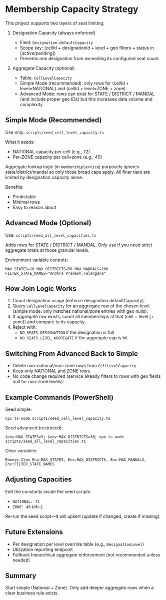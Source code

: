 # Membership Capacity Strategy

This project supports two layers of seat limiting:

1. Designation Capacity (always enforced)
   - Field: `Designation.defaultCapacity`
   - Scope key: (cellId + designationId + level + geo filters + status in [active/pending])
   - Prevents one designation from exceeding its configured seat count.

2. Aggregate Capacity (optional)
   - Table: `CellLevelCapacity`
   - Simple Mode (recommended): only rows for (cellId + level=NATIONAL) and (cellId + level=ZONE + zone)
   - Advanced Mode: rows can exist for STATE / DISTRICT / MANDAL (and include proper geo IDs) but this increases data volume and complexity

## Simple Mode (Recommended)

Use only: `scripts/seed_cell_level_capacity.ts`

What it seeds:
- NATIONAL capacity per cell (e.g., 72)
- Per-ZONE capacity per cell+zone (e.g., 40)

Aggregate lookup logic (in `membershipService`) purposely ignores state/district/mandal so only those broad caps apply. All finer tiers are limited by designation capacity alone.

Benefits:
- Predictable
- Minimal rows
- Easy to reason about

## Advanced Mode (Optional)

Use: `scripts/seed_all_level_capacities.ts`

Adds rows for STATE / DISTRICT / MANDAL. Only use if you need strict aggregate totals at those granular levels.

Environment variable controls:
```
MAX_STATES=10 MAX_DISTRICTS=50 MAX_MANDALS=200 FILTER_STATE_NAMES="Andhra Pradesh,Telangana"
```

## How Join Logic Works
1. Count designation usage (enforce designation.defaultCapacity).
2. Query `CellLevelCapacity` for an aggregate row of the chosen level (simple mode: only matches national/zone entries with geo nulls).
3. If aggregate row exists, count all memberships at that (cell + level [+ zone]) and compare to its capacity.
4. Reject with:
   - `NO_SEATS_DESIGNATION` if the designation is full
   - `NO_SEATS_LEVEL_AGGREGATE` if the aggregate cap is hit

## Switching From Advanced Back to Simple
- Delete non-national/non-zone rows from `CellLevelCapacity`.
- Keep only NATIONAL and ZONE rows.
- No code change required (service already filters to rows with geo fields null for non-zone levels).

## Example Commands (PowerShell)
Seed simple:
```
npx ts-node scripts/seed_cell_level_capacity.ts
```

Seed advanced (restricted):
```
$env:MAX_STATES=5; $env:MAX_DISTRICTS=30; npx ts-node scripts/seed_all_level_capacities.ts
```
Clear variables:
```
Remove-Item Env:MAX_STATES, Env:MAX_DISTRICTS, Env:MAX_MANDALS, Env:FILTER_STATE_NAMES
```

## Adjusting Capacities
Edit the constants inside the seed scripts:
- `NATIONAL: 72`
- `ZONE: 40`
(etc.)

Re-run the seed script—it will upsert (update if changed, create if missing).

## Future Extensions
- Per designation per level override table (e.g., `DesignationLevel`)
- Utilization reporting endpoint
- Fallback hierarchical aggregate enforcement (not recommended unless needed)

## Summary
Start simple (National + Zone). Only add deeper aggregate rows when a clear business rule exists.

